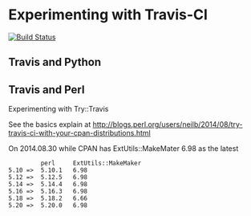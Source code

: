 # Experimenting with Travis-CI

[![Build Status](https://travis-ci.org/szabgab/try-travis.png)](https://travis-ci.org/szabgab/try-travis)


## Travis and Python

## Travis and Perl

Experimenting with Try::Travis

See the basics explain at http://blogs.perl.org/users/neilb/2014/08/try-travis-ci-with-your-cpan-distributions.html


On 2014.08.30 while CPAN has ExtUtils::MakeMater 6.98 as the latest

```
         perl     ExtUtils::MakeMaker
5.10 =>  5.10.1   6.98
5.12 =>  5.12.5   6.98
5.14 =>  5.14.4   6.98
5.16 =>  5.16.3   6.98
5.18 =>  5.18.2   6.66
5.20 =>  5.20.0   6.98
```

